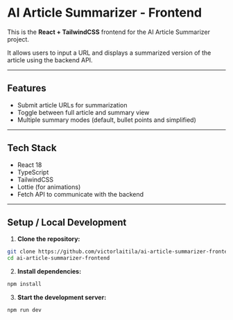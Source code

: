 # AI Article Summarizer - Frontend

This is the **React + TailwindCSS** frontend for the AI Article Summarizer project.

It allows users to input a URL and displays a summarized version of the article using the backend API.

---

## Features

- Submit article URLs for summarization
- Toggle between full article and summary view
- Multiple summary modes (default, bullet points and simplified)

---

## Tech Stack

- React 18
- TypeScript
- TailwindCSS
- Lottie (for animations)
- Fetch API to communicate with the backend

---

## Setup / Local Development

1. **Clone the repository:**
  ```bash
  git clone https://github.com/victorlaitila/ai-article-summarizer-frontend.git
  cd ai-article-summarizer-frontend
  ```

2. **Install dependencies:**
  ```bash
  npm install
  ```

3. **Start the development server:**
  ```bash
  npm run dev
  ```